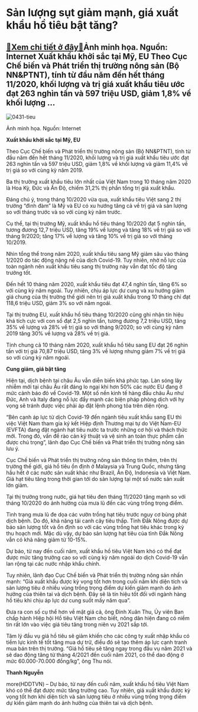 Sản lượng sụt giảm mạnh, giá xuất khẩu hồ tiêu bật tăng?
========================================================

[:gift:Xem chi tiết ở đây:gift:](https://hddtvn.com/san-luong-sut-giam-manh-gia-xuat-khau-ho-tieu-bat-tang/)Ảnh minh họa. Nguồn: Internet Xuất khẩu khởi sắc tại Mỹ, EU Theo Cục Chế biến và Phát triển thị trường nông sản (Bộ NN&PTNT), tính từ đầu năm đến hết tháng 11/2020, khối lượng và trị giá xuất khẩu tiêu ước đạt 263 nghìn tấn và 597 triệu USD, giảm 1,8% về khối lượng …
---------------------------------------------------------------------------------------------------------------------------------------------------------------------------------------------------------------------------------------------------------------------------





![0431-tieu](https://hddtvn.com/wp-content/uploads/2021/01/0431_tieu.jpg "giá hồ tiêu đang rơi vào")


Ảnh minh họa. Nguồn: Internet



**Xuất khẩu khởi sắc tại Mỹ, EU**


Theo Cục Chế biến và Phát triển thị trường nông sản (Bộ NN&PTNT), tính từ đầu năm đến hết tháng 11/2020, khối lượng và trị giá xuất khẩu tiêu ước đạt 263 nghìn tấn và 597 triệu USD, giảm 1,8% về khối lượng và giảm 11,4% về trị giá so với cùng kỳ năm 2019.


Ba thị trường xuất khẩu tiêu lớn nhất của Việt Nam trong 10 tháng năm 2020 là Hoa Kỳ, Đức và Ấn Độ, chiếm 31,2% thị phần tổng trị giá xuất khẩu.


Đáng chú ý, trong tháng 10/2020 vừa qua, xuất khẩu tiêu Việt sang 2 thị trường “đình đàm” là Mỹ và EU có xu hướng tăng cả về trị giá và sản lượng so với tháng trước và so với cùng kỳ năm trước.


Cụ thể, tại thị trường Mỹ, xuất khẩu hồ tiêu tháng 10/2020 đạt 5 nghìn tấn, tương đương 12,7 triệu USD, tăng 19% về lượng và tăng 18% về trị giá so với tháng 9/2020; tăng 17% về lượng và tăng 10% về trị giá so với tháng 10/2019.


Nhìn tổng thể trong năm 2020, xuất khẩu tiêu sang Mỹ giảm sâu vào tháng 1/2020 do tác động nặng nề của dịch Covid-19. Tuy nhiên, nhờ nỗ lực của toàn ngành nên xuất khẩu tiêu sang thị trường này vẫn đạt tốc độ tăng trưởng tốt.


Đến hết 10 tháng năm 2020, xuất khẩu tiêu đạt 47,4 nghìn tấn, tăng 6% so với cùng kỳ năm ngoái. Tuy nhiên, chịu áp lực dư cung và xu hướng giảm giá chung của thị trường thế giới nên trị giá xuất khẩu trong 10 tháng chỉ đạt 118,6 triệu USD, giảm 3% so với năm ngoái.


Tại thị trường EU, xuất khẩu hồ tiêu tháng 10/2020 cũng ghi nhận tín hiệu khá tích cực với con số đạt 2,5 nghìn tấn, tương đương 7,2 triệu USD, tăng 35% về lượng và 28% về trị giá so với tháng 9/2020; so với cùng kỳ năm 2019 tăng 30% về lượng và 28% về trị giá.


Tính chung cả 10 tháng năm 2020, xuất khẩu hồ tiêu sang EU đạt 26 nghìn tấn với trị giá 70,87 triệu USD, tăng 3% về lượng nhưng giảm 7% về trị giá so với cùng kỳ năm ngoái.


**Cung giảm, giá bật tăng**


Hiện tại, dịch bệnh tại châu Âu vẫn diễn biến khá phức tạp. Làn sóng lây nhiễm mới tại châu Âu rất đáng lo ngại khi hơn 50% các nước EU đang ở mức cảnh báo đỏ về Covid-19. Một số nền kinh tế hàng đầu châu Âu như Đức, Anh và Italy đang nỗ lực đẩy mạnh các biện pháp phòng dịch với hy vọng sẽ tránh được việc phải áp đặt lệnh phong tỏa trên diện rộng.


“Bên cạnh áp lực từ dịch Covid-19 đến ngành tiêu xuất khẩu sang EU thì việc Việt Nam tham gia ký kết Hiệp định Thương mại tự do Việt Nam-EU (EVFTA) đang đặt ngành hạt tiêu nước ta trước những cơ hội và thách thức mới. Trong đó, vấn đề rào cản kỹ thuật và vệ sinh an toàn thực phẩm cần được chú trọng”, lãnh đạo Cục Chế biến và Phát triển thị trường nông sản lưu ý.


Cục Chế biến và Phát triển thị trường nông sản thông tin thêm, trên thị trường thế giới, giá hồ tiêu ổn định ở Malaysia và Trung Quốc, nhưng tăng hầu hết ở các nước sản xuất khác như Brazil, Ấn Độ, Indonesia và Việt Nam. Giá hạt tiêu tăng trong thời gian tới do sản lượng tại một số nước sản xuất lớn giảm.


Tại thị trường trong nước, giá hạt tiêu đen tháng 11/2020 tăng mạnh so với tháng 10/2020 do ảnh hưởng của mưa lũ đến các vùng trồng trọng điểm.


Tình trạng mưa lũ đe dọa các vườn trồng hạt tiêu trước nguy cơ bùng phát dịch bệnh. Do đó, khả năng tái canh cây tiêu thấp. Tỉnh Đắk Nông được dự báo sản lượng tốt và ổn định so với các vùng trồng hạt tiêu khác trong kỳ thu hoạch mới. Mặc dù vậy, dự báo sản lượng hạt tiêu của tỉnh Đắk Nông vẫn có khả năng giảm từ 10-15%.


Dự báo, từ nay đến cuối năm, xuất khẩu hồ tiêu Việt Nam khó có thể đạt được mức tăng trưởng cao so với cùng kỳ năm ngoái do dịch Covid-19 vẫn lan rộng tại các nước nhập khẩu chính.


Tuy nhiên, lãnh đạo Cục Chế biến và Phát triển thị trường nông sản nhấn mạnh: “Giá xuất khẩu được kỳ vọng tốt hơn trong cuối năm khi diện tích và sản lượng tiêu ở nhiều vùng trồng trọng điểm dự kiến giảm mạnh do ảnh hưởng của thiên tai và dịch bệnh. Đây sẽ là tín hiệu tốt đối với ngành hàng hồ tiêu khi chịu áp lực dư cung suốt mấy năm qua”.


Đưa ra con số cụ thể hơn về mặt giá cả, ông Đinh Xuân Thu, Ủy viên Ban chấp hành Hiệp hội Hồ tiêu Việt Nam cho biết, nông dân hiện đang có niềm tin rất lớn vào việc giá tiêu tăng trong niên vụ 2021 sắp tới.


Tâm lý đầu vụ giá hồ tiêu sẽ giảm khiến cho các công ty xuất nhập khẩu có tiềm lực kinh tế tốt tăng mua dự trữ, điều đó sẽ tạo thêm áp lực cạnh tranh mua bán trên thị trường. “Giá hồ tiêu sẽ tăng ngay trong đầu vụ năm 2021 và sẽ dao động tăng từ tháng 4/2021 đến cuối năm 2021, có thể dao động ở mức 60.000-70.000 đồng/kg”, ông Thu nói.




**Thanh Nguyễn**



more(HDDTVN) – Dự báo, từ nay đến cuối năm, xuất khẩu hồ tiêu Việt Nam khó có thể đạt được mức tăng trưởng cao. Tuy nhiên, giá xuất khẩu được kỳ vọng tốt hơn khi diện tích và sản lượng tiêu ở nhiều vùng trồng trọng điểm dự kiến giảm mạnh do ảnh hưởng của thiên tai và dịch bệnh.

